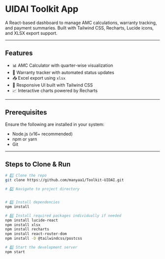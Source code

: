 #  UIDAI Toolkit App

A React-based dashboard to manage AMC calculations, warranty tracking, and payment summaries. Built with Tailwind CSS, Recharts, Lucide icons, and XLSX export support.


---

##  Features

- 📊 AMC Calculator with quarter-wise visualization
- 📅 Warranty tracker with automated status updates
- 📥 Excel export using `xlsx`
- 📌 Responsive UI built with Tailwind CSS
- 📈 Interactive charts powered by Recharts

---

##  Prerequisites

Ensure the following are installed in your system:

- Node.js (v16+ recommended)
- npm or yarn
- Git

---

##  Steps to Clone & Run

```bash
# 1️⃣ Clone the repo
git clone https://github.com/manyaa1/Toolkit-UIDAI.git

# 2️⃣ Navigate to project directory


# 3️⃣ Install dependencies
npm install

# 4️⃣ Install required packages individually if needed
npm install lucide-react
npm install xlsx
npm install recharts
npm install react-router-dom
npm install -D @tailwindcss/postcss

# 5️⃣ Start the development server
npm start
